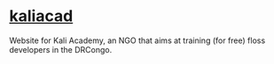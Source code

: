 # [kaliacad](https://bam92.github.io/kaliacad/)

Website for Kali Academy, an NGO that aims at training (for free) floss developers in the DRCongo.